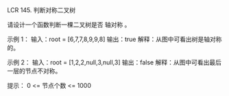 LCR 145. 判断对称二叉树

请设计一个函数判断一棵二叉树是否 轴对称 。

示例 1：
输入：root = [6,7,7,8,9,9,8]
输出：true
解释：从图中可看出树是轴对称的。

示例 2：
输入：root = [1,2,2,null,3,null,3]
输出：false
解释：从图中可看出最后一层的节点不对称。
 
提示：
0 <= 节点个数 <= 1000